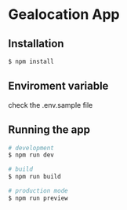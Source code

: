 # Gealocation App

## Installation

```bash
$ npm install
```

## Enviroment variable

check the .env.sample file

## Running the app

```bash
# development
$ npm run dev

# build
$ npm run build

# production mode
$ npm run preview
```
